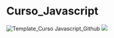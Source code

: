 # Curso_Javascript

![Template_Curso Javascript_Github](https://user-images.githubusercontent.com/91474990/153657803-50ab3f9b-3a92-4a70-bc4b-7e40f3c999b4.png)
<img src="https://img.shields.io/static/v1?label=Status&message=Incompleto&color=D7342A&style=for-the-badge&logo=ghost"/>
